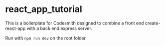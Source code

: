 # react_app_tutorial

This is a boilerplate for Codesmith designed to combine a front end create-react-app with a back end express server.

Run with ```npm run dev``` on the root folder
